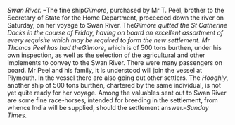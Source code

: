 *Swan River.* –The fine ship*Gilmore*, purchased by Mr T. Peel, brother to the Secretary of State for the Home Department, proceeded down the river on Saturday, on her voyage to Swan River. The*Gilmore *quitted the St Catherine Docks in the course of Friday, having on board an excellent assortment of every requisite which may be required to form the new settlement. Mr Thomas Peel has had the*Gilmore*, which is of 500 tons burthen, under his own inspection, as well as the selection of the agricultural and other implements to convey to the Swan River. There were many passengers on board. Mr Peel and his family, it is understood will join the vessel at Plymouth. In the vessel there are also going out other settlers. The *Hooghly*, another ship of 500 tons burthen, chartered by the same individual, is not yet quite ready for her voyage. Among the valuables sent out to Swan River are some fine race-horses, intended for breeding in the settlement, from whence India will be supplied, should the settlement answer.–*Sunday Times.*